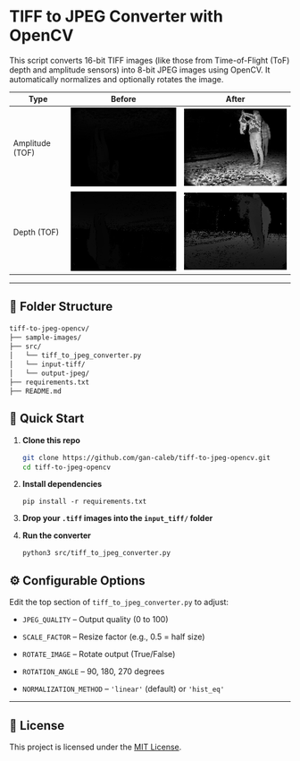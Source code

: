 # TIFF to JPEG Converter with OpenCV

This script converts 16-bit TIFF images (like those from Time-of-Flight (ToF) depth and amplitude sensors) into 8-bit JPEG images using OpenCV. It automatically normalizes and optionally rotates the image.

| Type | Before | After
| --- | --- | ---
| Amplitude (TOF) | ![before1](sample-images/tof_amp_before.png) | ![after1](sample-images/tof_amp_after.jpg) |
| Depth (TOF) | ![before2](sample-images/tof_dep_before.png) | ![after2](sample-images/tof_dep_after.jpg) |

---

## 📁 Folder Structure
```
tiff-to-jpeg-opencv/
├── sample-images/
├── src/
│   └── tiff_to_jpeg_converter.py
│   └── input-tiff/
│   └── output-jpeg/
├── requirements.txt
├── README.md
```

## 🚀 Quick Start

1. **Clone this repo**
   ```bash
   git clone https://github.com/gan-caleb/tiff-to-jpeg-opencv.git
   cd tiff-to-jpeg-opencv
   ```

2. **Install dependencies**
   ```
   pip install -r requirements.txt
   ```

3. **Drop your `.tiff` images into the `input_tiff/` folder**

4. **Run the converter**
   ```
   python3 src/tiff_to_jpeg_converter.py
   ```

## ⚙️ Configurable Options

Edit the top section of `tiff_to_jpeg_converter.py` to adjust:

- `JPEG_QUALITY` – Output quality (0 to 100)

- `SCALE_FACTOR` – Resize factor (e.g., 0.5 = half size)

- `ROTATE_IMAGE` – Rotate output (True/False)

- `ROTATION_ANGLE` – 90, 180, 270 degrees

- `NORMALIZATION_METHOD` – `'linear'` (default) or `'hist_eq'`

---

## 📝 License

This project is licensed under the [MIT License](LICENSE).

